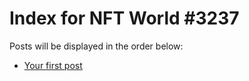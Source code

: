 # Index for NFT World #3237
Posts will be displayed in the order below:

- [Your first post](./001-first.md)

